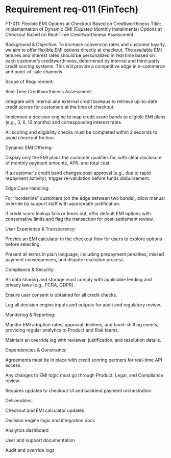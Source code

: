 # Requirement req-011 (FinTech)

FT-011: Flexible EMI Options at Checkout Based on Creditworthiness
Title:
Implementation of Dynamic EMI (Equated Monthly Installments) Options at Checkout Based on Real-Time Creditworthiness Assessment

Background & Objective:
To increase conversion rates and customer loyalty, we aim to offer flexible EMI options directly at checkout. The available EMI tenures and interest rates should be personalized in real time based on each customer’s creditworthiness, determined by internal and third-party credit scoring systems. This will provide a competitive edge in e-commerce and point-of-sale channels.

Scope of Requirement:

Real-Time Creditworthiness Assessment:

Integrate with internal and external credit bureaus to retrieve up-to-date credit scores for customers at the time of checkout.

Implement a decision engine to map credit score bands to eligible EMI plans (e.g., 3, 6, 12 months) and corresponding interest rates.

All scoring and eligibility checks must be completed within 2 seconds to avoid checkout friction.

Dynamic EMI Offering:

Display only the EMI plans the customer qualifies for, with clear disclosure of monthly payment amounts, APR, and total cost.

If a customer's credit band changes post-approval (e.g., due to rapid repayment activity), trigger re-validation before funds disbursement.

Edge Case Handling:

For “borderline” customers (on the edge between two bands), allow manual override by support staff with appropriate justification.

If credit score lookup fails or times out, offer default EMI options with conservative limits and flag the transaction for post-settlement review.

User Experience & Transparency:

Provide an EMI calculator in the checkout flow for users to explore options before selecting.

Present all terms in plain language, including prepayment penalties, missed payment consequences, and dispute resolution process.

Compliance & Security:

All data sharing and storage must comply with applicable lending and privacy laws (e.g., FCRA, GDPR).

Ensure user consent is obtained for all credit checks.

Log all decision engine inputs and outputs for audit and regulatory review.

Monitoring & Reporting:

Monitor EMI adoption rates, approval declines, and band-shifting events, providing regular analytics to Product and Risk teams.

Maintain an override log with reviewer, justification, and resolution details.

Dependencies & Constraints:

Agreements must be in place with credit scoring partners for real-time API access.

Any changes to EMI logic must go through Product, Legal, and Compliance review.

Requires updates to checkout UI and backend payment orchestration.

Deliverables:

Checkout and EMI calculator updates

Decision engine logic and integration docs

Analytics dashboard

User and support documentation

Audit and override logs

